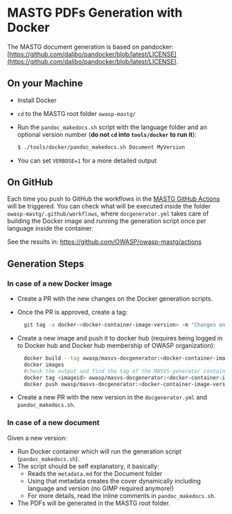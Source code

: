 # MASTG PDFs Generation with Docker

The MASTG document generation is based on pandocker: [https://github.com/dalibo/pandocker/blob/latest/LICENSE](https://github.com/dalibo/pandocker/blob/latest/LICENSE).

## On your Machine

- Install Docker
- `cd` to the MASTG root folder `owasp-mastg/`
- Run the `pandoc_makedocs.sh` script with the language folder and an optional version number (**do not `cd` into `tools/docker` to run it**):

    ```sh
    $ ./tools/docker/pandoc_makedocs.sh Document MyVersion
    ```

- You can set `VERBOSE=1` for a more detailed output

## On GitHub

Each time you push to GitHub the workflows in the [MASTG GitHub Actions](https://github.com/OWASP/owasp-mastg/actions "MASTG GitHub Actions") will be triggered. You can check what will be executed inside the folder `owasp-mastg/.github/workflows`, where `docgenerator.yml` takes care of building the Docker image and running the generation script once per language inside the container.

See the results in: <https://github.com/OWASP/owasp-mastg/actions>

## Generation Steps

### In case of a new Docker image

- Create a PR with the new changes on the Docker generation scripts.
- Once the PR is approved, create a tag:

  ```sh
    git tag -a docker-<docker-container-image-version> -m "Changes on docker image"
  ```

- Create a new image and push it to docker hub (requires being logged in to Docker hub and Docker hub membership of OWASP organization):

  ```sh
    docker build --tag owasp/masvs-docgenerator:<docker-container-image-version> tools/docker/
    docker images
    #check the output and find the tag of the MASVS-generator container image you created
    docker tag <imageid> owasp/masvs-docgenerator:<docker-container-image-version>
    docker push owasp/masvs-docgenerator:<docker-container-image-version>
  ```

- Create a new PR with the new version in the `docgenerator.yml` and `pandoc_makedocs.sh`.

### In case of a new document

Given a new version:

- Run Docker container which will run the generation script (`pandoc_makedocs.sh`).
- The script should be self explanatory, it basically:
  - Reads the `metadata.md` for the Document folder
  - Using that metadata creates the cover dynamically including language and version (no GIMP required anymore!)
  - For more details, read the inline comments in `pandoc_makedocs.sh`.
- The PDFs will be generated in the MASTG root folder.
